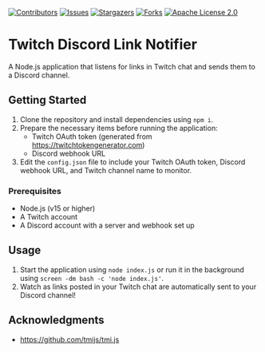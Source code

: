 [![Contributors](https://img.shields.io/github/contributors/baptiste313/twitch-discord-link-notifier.svg?style=for-the-badge)](https://github.com/baptiste313/twitch-discord-link-notifier/graphs/contributors) [![Issues](https://img.shields.io/github/issues/baptiste313/twitch-discord-link-notifier.svg?style=for-the-badge)](https://github.com/baptiste313/twitch-discord-link-notifier/issues) [![Stargazers](https://img.shields.io/github/stars/baptiste313/twitch-discord-link-notifier.svg?style=for-the-badge)](https://github.com/baptiste313/twitch-discord-link-notifier/stargazers) [![Forks](https://img.shields.io/github/forks/baptiste313/twitch-discord-link-notifier.svg?style=for-the-badge)](https://github.com/baptiste313/twitch-discord-link-notifier/network/members) [![Apache License 2.0](https://img.shields.io/github/license/baptiste313/twitch-discord-link-notifier.svg?style=for-the-badge)](https://github.com/baptiste313/twitch-discord-link-notifier/blob/master/LICENSE)

# Twitch Discord Link Notifier

A Node.js application that listens for links in Twitch chat and sends them to a Discord channel.

## Getting Started

1. Clone the repository and install dependencies using `npm i`.
2. Prepare the necessary items before running the application:
    - Twitch OAuth token (generated from https://twitchtokengenerator.com)
    - Discord webhook URL
3. Edit the `config.json` file to include your Twitch OAuth token, Discord webhook URL, and Twitch channel name to monitor.

### Prerequisites

- Node.js (v15 or higher)
- A Twitch account
- A Discord account with a server and webhook set up

## Usage

1. Start the application using `node index.js` or run it in the background using `screen -dm bash -c 'node index.js'`.
2. Watch as links posted in your Twitch chat are automatically sent to your Discord channel!

## Acknowledgments

- <https://github.com/tmijs/tmi.js>
